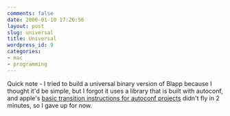 ```yaml
---
comments: false
date: 2006-01-10 17:26:56
layout: post
slug: universal
title: Universal
wordpress_id: 9
categories:
- mac
- programming
---
```


Quick note - I tried to build a universal binary version of Blapp because I thought it'd be simple, but I forgot it uses a library that is built with autoconf, and apple's [basic transition instructions for autoconf projects](http://developer.apple.com/technotes/tn2005/tn2137.html) didn't fly in 2 minutes, so I gave up for now.
